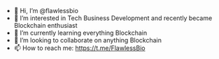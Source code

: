 - 👋 Hi, I’m @flawlessbio
- 👀 I’m interested in Tech Business Development and recently became Blockchain enthusiast
- 🌱 I’m currently learning everything Blockchain
- 💞️ I’m looking to collaborate on anything Blockchain
- 📫 How to reach me: https://t.me/FlawlessBio

<!---
flawlessbio/flawlessbio is a ✨ special ✨ repository because its `README.md` (this file) appears on your GitHub profile.
You can click the Preview link to take a look at your changes.
--->
